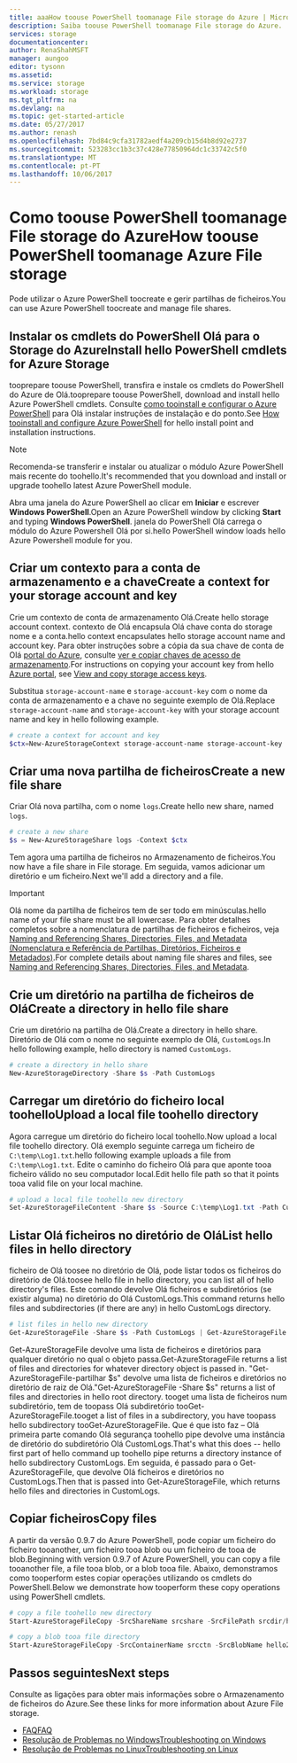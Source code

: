 ```yaml
---
title: aaaHow toouse PowerShell toomanage File storage do Azure | Microsoft Docs
description: Saiba toouse PowerShell toomanage File storage do Azure.
services: storage
documentationcenter: 
author: RenaShahMSFT
manager: aungoo
editor: tysonn
ms.assetid: 
ms.service: storage
ms.workload: storage
ms.tgt_pltfrm: na
ms.devlang: na
ms.topic: get-started-article
ms.date: 05/27/2017
ms.author: renash
ms.openlocfilehash: 7bd84c9cfa31782aedf4a209cb15d4b8d92e2737
ms.sourcegitcommit: 523283cc1b3c37c428e77850964dc1c33742c5f0
ms.translationtype: MT
ms.contentlocale: pt-PT
ms.lasthandoff: 10/06/2017
---
```

# <a name="how-toouse-powershell-toomanage-azure-file-storage"></a><span data-ttu-id="22c1d-103">Como toouse PowerShell toomanage File storage do Azure</span><span class="sxs-lookup"><span data-stu-id="22c1d-103">How toouse PowerShell toomanage Azure File storage</span></span>
<span data-ttu-id="22c1d-104">Pode utilizar o Azure PowerShell toocreate e gerir partilhas de ficheiros.</span><span class="sxs-lookup"><span data-stu-id="22c1d-104">You can use Azure PowerShell toocreate and manage file shares.</span></span>

## <a name="install-hello-powershell-cmdlets-for-azure-storage"></a><span data-ttu-id="22c1d-105">Instalar os cmdlets do PowerShell Olá para o Storage do Azure</span><span class="sxs-lookup"><span data-stu-id="22c1d-105">Install hello PowerShell cmdlets for Azure Storage</span></span>
<span data-ttu-id="22c1d-106">tooprepare toouse PowerShell, transfira e instale os cmdlets do PowerShell do Azure de Olá.</span><span class="sxs-lookup"><span data-stu-id="22c1d-106">tooprepare toouse PowerShell, download and install hello Azure PowerShell cmdlets.</span></span> <span data-ttu-id="22c1d-107">Consulte [como tooinstall e configurar o Azure PowerShell](/powershell/azureps-cmdlets-docs) para Olá instalar instruções de instalação e do ponto.</span><span class="sxs-lookup"><span data-stu-id="22c1d-107">See [How tooinstall and configure Azure PowerShell](/powershell/azureps-cmdlets-docs) for hello install point and installation instructions.</span></span>

> [!NOTE]
> <span data-ttu-id="22c1d-108">Recomenda-se transferir e instalar ou atualizar o módulo Azure PowerShell mais recente do toohello.</span><span class="sxs-lookup"><span data-stu-id="22c1d-108">It's recommended that you download and install or upgrade toohello latest Azure PowerShell module.</span></span>
> 
> 

<span data-ttu-id="22c1d-109">Abra uma janela do Azure PowerShell ao clicar em **Iniciar** e escrever **Windows PowerShell**.</span><span class="sxs-lookup"><span data-stu-id="22c1d-109">Open an Azure PowerShell window by clicking **Start** and typing **Windows PowerShell**.</span></span> <span data-ttu-id="22c1d-110">janela do PowerShell Olá carrega o módulo do Azure Powershell Olá por si.</span><span class="sxs-lookup"><span data-stu-id="22c1d-110">hello PowerShell window loads hello Azure Powershell module for you.</span></span>

## <a name="create-a-context-for-your-storage-account-and-key"></a><span data-ttu-id="22c1d-111">Criar um contexto para a conta de armazenamento e a chave</span><span class="sxs-lookup"><span data-stu-id="22c1d-111">Create a context for your storage account and key</span></span>
<span data-ttu-id="22c1d-112">Crie um contexto de conta de armazenamento Olá.</span><span class="sxs-lookup"><span data-stu-id="22c1d-112">Create hello storage account context.</span></span> <span data-ttu-id="22c1d-113">contexto de Olá encapsula Olá chave conta do storage nome e a conta.</span><span class="sxs-lookup"><span data-stu-id="22c1d-113">hello context encapsulates hello storage account name and account key.</span></span> <span data-ttu-id="22c1d-114">Para obter instruções sobre a cópia da sua chave de conta de Olá [portal do Azure](https://portal.azure.com), consulte [ver e copiar chaves de acesso de armazenamento](../common/storage-create-storage-account.md?toc=%2fazure%2fstorage%2ffiles%2ftoc.json#view-and-copy-storage-access-keys).</span><span class="sxs-lookup"><span data-stu-id="22c1d-114">For instructions on copying your account key from hello [Azure portal](https://portal.azure.com), see [View and copy storage access keys](../common/storage-create-storage-account.md?toc=%2fazure%2fstorage%2ffiles%2ftoc.json#view-and-copy-storage-access-keys).</span></span>

<span data-ttu-id="22c1d-115">Substitua `storage-account-name` e `storage-account-key` com o nome da conta de armazenamento e a chave no seguinte exemplo de Olá.</span><span class="sxs-lookup"><span data-stu-id="22c1d-115">Replace `storage-account-name` and `storage-account-key` with your storage account name and key in hello following example.</span></span>

```powershell
# create a context for account and key
$ctx=New-AzureStorageContext storage-account-name storage-account-key
```

## <a name="create-a-new-file-share"></a><span data-ttu-id="22c1d-116">Criar uma nova partilha de ficheiros</span><span class="sxs-lookup"><span data-stu-id="22c1d-116">Create a new file share</span></span>
<span data-ttu-id="22c1d-117">Criar Olá nova partilha, com o nome `logs`.</span><span class="sxs-lookup"><span data-stu-id="22c1d-117">Create hello new share, named `logs`.</span></span>

```powershell
# create a new share
$s = New-AzureStorageShare logs -Context $ctx
```

<span data-ttu-id="22c1d-118">Tem agora uma partilha de ficheiros no Armazenamento de ficheiros.</span><span class="sxs-lookup"><span data-stu-id="22c1d-118">You now have a file share in File storage.</span></span> <span data-ttu-id="22c1d-119">Em seguida, vamos adicionar um diretório e um ficheiro.</span><span class="sxs-lookup"><span data-stu-id="22c1d-119">Next we'll add a directory and a file.</span></span>

> [!IMPORTANT]
> <span data-ttu-id="22c1d-120">Olá nome da partilha de ficheiros tem de ser todo em minúsculas.</span><span class="sxs-lookup"><span data-stu-id="22c1d-120">hello name of your file share must be all lowercase.</span></span> <span data-ttu-id="22c1d-121">Para obter detalhes completos sobre a nomenclatura de partilhas de ficheiros e ficheiros, veja [Naming and Referencing Shares, Directories, Files, and Metadata (Nomenclatura e Referência de Partilhas, Diretórios, Ficheiros e Metadados)](https://msdn.microsoft.com/library/azure/dn167011.aspx).</span><span class="sxs-lookup"><span data-stu-id="22c1d-121">For complete details about naming file shares and files, see [Naming and Referencing Shares, Directories, Files, and Metadata](https://msdn.microsoft.com/library/azure/dn167011.aspx).</span></span>
> 
> 

## <a name="create-a-directory-in-hello-file-share"></a><span data-ttu-id="22c1d-122">Crie um diretório na partilha de ficheiros de Olá</span><span class="sxs-lookup"><span data-stu-id="22c1d-122">Create a directory in hello file share</span></span>
<span data-ttu-id="22c1d-123">Crie um diretório na partilha de Olá.</span><span class="sxs-lookup"><span data-stu-id="22c1d-123">Create a directory in hello share.</span></span> <span data-ttu-id="22c1d-124">Diretório de Olá com o nome no seguinte exemplo de Olá, `CustomLogs`.</span><span class="sxs-lookup"><span data-stu-id="22c1d-124">In hello following example, hello directory is named `CustomLogs`.</span></span>

```powershell
# create a directory in hello share
New-AzureStorageDirectory -Share $s -Path CustomLogs
```

## <a name="upload-a-local-file-toohello-directory"></a><span data-ttu-id="22c1d-125">Carregar um diretório do ficheiro local toohello</span><span class="sxs-lookup"><span data-stu-id="22c1d-125">Upload a local file toohello directory</span></span>
<span data-ttu-id="22c1d-126">Agora carregue um diretório do ficheiro local toohello.</span><span class="sxs-lookup"><span data-stu-id="22c1d-126">Now upload a local file toohello directory.</span></span> <span data-ttu-id="22c1d-127">Olá exemplo seguinte carrega um ficheiro de `C:\temp\Log1.txt`.</span><span class="sxs-lookup"><span data-stu-id="22c1d-127">hello following example uploads a file from `C:\temp\Log1.txt`.</span></span> <span data-ttu-id="22c1d-128">Edite o caminho do ficheiro Olá para que aponte tooa ficheiro válido no seu computador local.</span><span class="sxs-lookup"><span data-stu-id="22c1d-128">Edit hello file path so that it points tooa valid file on your local machine.</span></span>

```powershell
# upload a local file toohello new directory
Set-AzureStorageFileContent -Share $s -Source C:\temp\Log1.txt -Path CustomLogs
```

## <a name="list-hello-files-in-hello-directory"></a><span data-ttu-id="22c1d-129">Listar Olá ficheiros no diretório de Olá</span><span class="sxs-lookup"><span data-stu-id="22c1d-129">List hello files in hello directory</span></span>
<span data-ttu-id="22c1d-130">ficheiro de Olá toosee no diretório de Olá, pode listar todos os ficheiros do diretório de Olá.</span><span class="sxs-lookup"><span data-stu-id="22c1d-130">toosee hello file in hello directory, you can list all of hello directory's files.</span></span> <span data-ttu-id="22c1d-131">Este comando devolve Olá ficheiros e subdiretórios (se existir alguma) no diretório do Olá CustomLogs.</span><span class="sxs-lookup"><span data-stu-id="22c1d-131">This command returns hello files and subdirectories (if there are any) in hello CustomLogs directory.</span></span>

```powershell
# list files in hello new directory
Get-AzureStorageFile -Share $s -Path CustomLogs | Get-AzureStorageFile
```

<span data-ttu-id="22c1d-132">Get-AzureStorageFile devolve uma lista de ficheiros e diretórios para qualquer diretório no qual o objeto passa.</span><span class="sxs-lookup"><span data-stu-id="22c1d-132">Get-AzureStorageFile returns a list of files and directories for whatever directory object is passed in.</span></span> <span data-ttu-id="22c1d-133">"Get-AzureStorageFile-partilhar $s" devolve uma lista de ficheiros e diretórios no diretório de raiz de Olá.</span><span class="sxs-lookup"><span data-stu-id="22c1d-133">"Get-AzureStorageFile -Share $s" returns a list of files and directories in hello root directory.</span></span> <span data-ttu-id="22c1d-134">tooget uma lista de ficheiros num subdiretório, tem de toopass Olá subdiretório tooGet-AzureStorageFile.</span><span class="sxs-lookup"><span data-stu-id="22c1d-134">tooget a list of files in a subdirectory, you have toopass hello subdirectory tooGet-AzureStorageFile.</span></span> <span data-ttu-id="22c1d-135">Que é que isto faz – Olá primeira parte comando Olá segurança toohello pipe devolve uma instância de diretório do subdiretório Olá CustomLogs.</span><span class="sxs-lookup"><span data-stu-id="22c1d-135">That's what this does -- hello first part of hello command up toohello pipe returns a directory instance of hello subdirectory CustomLogs.</span></span> <span data-ttu-id="22c1d-136">Em seguida, é passado para o Get-AzureStorageFile, que devolve Olá ficheiros e diretórios no CustomLogs.</span><span class="sxs-lookup"><span data-stu-id="22c1d-136">Then that is passed into Get-AzureStorageFile, which returns hello files and directories in CustomLogs.</span></span>

## <a name="copy-files"></a><span data-ttu-id="22c1d-137">Copiar ficheiros</span><span class="sxs-lookup"><span data-stu-id="22c1d-137">Copy files</span></span>
<span data-ttu-id="22c1d-138">A partir da versão 0.9.7 do Azure PowerShell, pode copiar um ficheiro do ficheiro tooanother, um ficheiro tooa blob ou um ficheiro de tooa de blob.</span><span class="sxs-lookup"><span data-stu-id="22c1d-138">Beginning with version 0.9.7 of Azure PowerShell, you can copy a file tooanother file, a file tooa blob, or a blob tooa file.</span></span> <span data-ttu-id="22c1d-139">Abaixo, demonstramos como tooperform estes copiar operações utilizando os cmdlets do PowerShell.</span><span class="sxs-lookup"><span data-stu-id="22c1d-139">Below we demonstrate how tooperform these copy operations using PowerShell cmdlets.</span></span>

```powershell
# copy a file toohello new directory
Start-AzureStorageFileCopy -SrcShareName srcshare -SrcFilePath srcdir/hello.txt -DestShareName destshare -DestFilePath destdir/hellocopy.txt -Context $srcCtx -DestContext $destCtx

# copy a blob tooa file directory
Start-AzureStorageFileCopy -SrcContainerName srcctn -SrcBlobName hello2.txt -DestShareName hello -DestFilePath hellodir/hello2copy.txt -DestContext $ctx -Context $ctx
```
## <a name="next-steps"></a><span data-ttu-id="22c1d-140">Passos seguintes</span><span class="sxs-lookup"><span data-stu-id="22c1d-140">Next steps</span></span>
<span data-ttu-id="22c1d-141">Consulte as ligações para obter mais informações sobre o Armazenamento de ficheiros do Azure.</span><span class="sxs-lookup"><span data-stu-id="22c1d-141">See these links for more information about Azure File storage.</span></span>

* [<span data-ttu-id="22c1d-142">FAQ</span><span class="sxs-lookup"><span data-stu-id="22c1d-142">FAQ</span></span>](../storage-files-faq.md)
* [<span data-ttu-id="22c1d-143">Resolução de Problemas no Windows</span><span class="sxs-lookup"><span data-stu-id="22c1d-143">Troubleshooting on Windows</span></span>](storage-troubleshoot-windows-file-connection-problems.md)      
* [<span data-ttu-id="22c1d-144">Resolução de Problemas no Linux</span><span class="sxs-lookup"><span data-stu-id="22c1d-144">Troubleshooting on Linux</span></span>](storage-troubleshoot-linux-file-connection-problems.md)    
